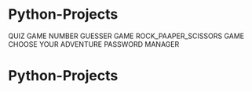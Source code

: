 # Python-Projects
QUIZ GAME
NUMBER GUESSER GAME
ROCK_PAAPER_SCISSORS GAME
CHOOSE YOUR ADVENTURE
PASSWORD MANAGER
# Python-Projects
